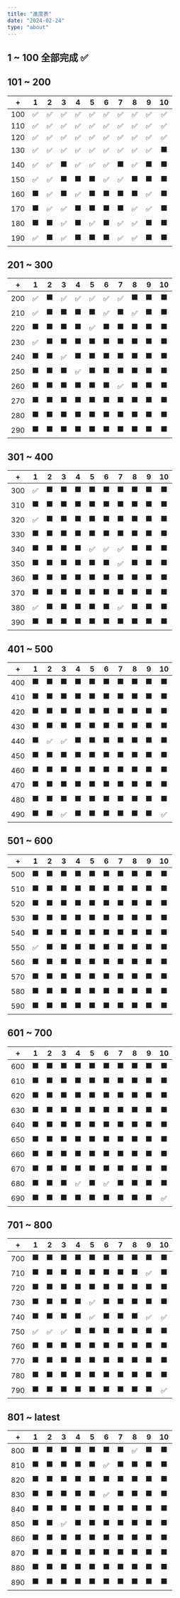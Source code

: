 ```yaml
---
title: "進度表"
date: "2024-02-24"
type: "about"
---
```


## 1 ~ 100 全部完成 ✅

## 101 ~ 200
| + | 1 | 2 | 3 | 4 | 5 | 6 | 7 | 8 | 9 | 10 |
|:---:|:---:|:---:|:---:|:---:|:---:|:---:|:---:|:---:|:---:|:---:|
|100|✅|✅|✅|✅|✅|✅|✅|✅|✅|✅|
|110|✅|✅|✅|✅|✅|✅|✅|✅|✅|✅|
|120|✅|✅|✅|✅|✅|✅|✅|✅|✅|✅|
|130|✅|✅|✅|✅|✅|✅|✅|✅|✅|⬛|
|140|✅|✅|⬛|✅|✅|✅|⬛|✅|⬛|⬛|
|150|✅|✅|⬛|⬛|⬛|✅|✅|⬛|⬛|⬛|
|160|⬛|✅|⬛|✅|⬛|⬛|⬛|⬛|✅|⬛|
|170|⬛|✅|✅|⬛|⬛|⬛|⬛|✅|✅|⬛|
|180|⬛|⬛|✅|⬛|✅|⬛|✅|✅|⬛|⬛|
|190|✅|⬛|✅|⬛|⬛|⬛|✅|✅|⬛|⬛|

## 201 ~ 300
| + | 1 | 2 | 3 | 4 | 5 | 6 | 7 | 8 | 9 | 10 |
|:---:|:---:|:---:|:---:|:---:|:---:|:---:|:---:|:---:|:---:|:---:|
|200|✅|⬛|✅|✅|✅|✅|✅|⬛|⬛|⬛|
|210|✅|⬛|⬛|⬛|⬛|✅|⬛|✅|⬛|⬛|
|220|⬛|⬛|⬛|⬛|✅|⬛|⬛|⬛|⬛|⬛|
|230|✅|⬛|⬛|⬛|⬛|⬛|⬛|⬛|⬛|⬛|
|240|⬛|⬛|✅|⬛|⬛|⬛|⬛|⬛|⬛|⬛|
|250|⬛|⬛|⬛|✅|⬛|⬛|⬛|⬛|⬛|⬛|
|260|⬛|⬛|⬛|⬛|⬛|⬛|✅|⬛|⬛|⬛|
|270|⬛|⬛|⬛|⬛|⬛|⬛|⬛|⬛|⬛|⬛|
|280|⬛|⬛|⬛|⬛|⬛|⬛|⬛|⬛|⬛|⬛|
|290|⬛|⬛|⬛|⬛|⬛|⬛|⬛|⬛|⬛|⬛|

## 301 ~ 400
| + | 1 | 2 | 3 | 4 | 5 | 6 | 7 | 8 | 9 | 10 |
|:---:|:---:|:---:|:---:|:---:|:---:|:---:|:---:|:---:|:---:|:---:|
|300|✅|⬛|⬛|⬛|⬛|⬛|⬛|⬛|⬛|⬛|
|310|⬛|⬛|⬛|⬛|⬛|⬛|⬛|⬛|⬛|⬛|
|320|✅|⬛|⬛|⬛|⬛|⬛|⬛|⬛|⬛|⬛|
|330|⬛|⬛|⬛|⬛|⬛|⬛|⬛|⬛|⬛|⬛|
|340|⬛|⬛|⬛|⬛|✅|✅|✅|⬛|⬛|⬛|
|350|⬛|⬛|⬛|⬛|⬛|⬛|✅|⬛|⬛|⬛|
|360|⬛|⬛|⬛|⬛|⬛|⬛|⬛|⬛|⬛|⬛|
|370|⬛|⬛|⬛|⬛|⬛|⬛|⬛|⬛|⬛|⬛|
|380|✅|⬛|⬛|⬛|⬛|⬛|✅|⬛|⬛|⬛|
|390|⬛|⬛|⬛|⬛|⬛|⬛|⬛|⬛|⬛|⬛|

## 401 ~ 500
| + | 1 | 2 | 3 | 4 | 5 | 6 | 7 | 8 | 9 | 10 |
|:---:|:---:|:---:|:---:|:---:|:---:|:---:|:---:|:---:|:---:|:---:|
|400|⬛|⬛|⬛|⬛|⬛|⬛|⬛|⬛|⬛|⬛|
|410|⬛|⬛|⬛|⬛|⬛|⬛|⬛|⬛|⬛|⬛|
|420|⬛|⬛|⬛|⬛|⬛|⬛|⬛|⬛|⬛|⬛|
|430|⬛|⬛|⬛|⬛|⬛|⬛|⬛|⬛|⬛|⬛|
|440|⬛|✅|✅|⬛|⬛|⬛|⬛|⬛|⬛|⬛|
|450|⬛|⬛|⬛|⬛|⬛|⬛|⬛|⬛|⬛|⬛|
|460|⬛|⬛|⬛|⬛|⬛|⬛|⬛|⬛|⬛|⬛|
|470|⬛|⬛|⬛|⬛|⬛|⬛|⬛|⬛|⬛|⬛|
|480|⬛|⬛|⬛|⬛|⬛|⬛|⬛|⬛|⬛|⬛|
|490|⬛|⬛|✅|⬛|⬛|⬛|⬛|⬛|⬛|✅|

## 501 ~ 600
| + | 1 | 2 | 3 | 4 | 5 | 6 | 7 | 8 | 9 | 10 |
|:---:|:---:|:---:|:---:|:---:|:---:|:---:|:---:|:---:|:---:|:---:|
|500|⬛|⬛|⬛|⬛|⬛|⬛|⬛|⬛|⬛|⬛|
|510|⬛|⬛|⬛|⬛|⬛|⬛|⬛|⬛|⬛|⬛|
|520|⬛|⬛|⬛|⬛|⬛|⬛|⬛|⬛|⬛|⬛|
|530|⬛|⬛|⬛|⬛|⬛|⬛|⬛|⬛|⬛|⬛|
|540|⬛|⬛|⬛|⬛|⬛|⬛|⬛|⬛|⬛|⬛|
|550|✅|⬛|⬛|⬛|⬛|⬛|⬛|⬛|⬛|⬛|
|560|⬛|⬛|⬛|⬛|⬛|⬛|⬛|⬛|⬛|⬛|
|570|⬛|⬛|⬛|⬛|⬛|⬛|⬛|⬛|⬛|⬛|
|580|⬛|⬛|⬛|⬛|⬛|⬛|⬛|⬛|⬛|⬛|
|590|⬛|⬛|⬛|⬛|⬛|⬛|⬛|⬛|⬛|⬛|

## 601 ~ 700
| + | 1 | 2 | 3 | 4 | 5 | 6 | 7 | 8 | 9 | 10 |
|:---:|:---:|:---:|:---:|:---:|:---:|:---:|:---:|:---:|:---:|:---:|
|600|⬛|⬛|⬛|⬛|⬛|⬛|⬛|⬛|⬛|⬛|
|610|⬛|⬛|⬛|⬛|⬛|⬛|⬛|⬛|⬛|⬛|
|620|⬛|⬛|⬛|⬛|⬛|⬛|⬛|⬛|⬛|⬛|
|630|⬛|⬛|⬛|⬛|⬛|⬛|⬛|⬛|⬛|⬛|
|640|⬛|⬛|⬛|⬛|⬛|⬛|⬛|⬛|⬛|⬛|
|650|⬛|⬛|⬛|⬛|⬛|⬛|⬛|⬛|⬛|⬛|
|660|⬛|⬛|⬛|⬛|⬛|⬛|⬛|⬛|⬛|⬛|
|670|⬛|⬛|⬛|⬛|⬛|⬛|⬛|⬛|⬛|⬛|
|680|⬛|⬛|⬛|✅|⬛|✅|⬛|⬛|⬛|⬛|
|690|⬛|⬛|⬛|⬛|⬛|⬛|⬛|⬛|⬛|✅|

## 701 ~ 800
| + | 1 | 2 | 3 | 4 | 5 | 6 | 7 | 8 | 9 | 10 |
|:---:|:---:|:---:|:---:|:---:|:---:|:---:|:---:|:---:|:---:|:---:|
|700|⬛|⬛|⬛|⬛|⬛|⬛|⬛|⬛|⬛|⬛|
|710|⬛|⬛|⬛|⬛|⬛|⬛|⬛|⬛|✅|⬛|
|720|⬛|⬛|⬛|⬛|⬛|⬛|⬛|⬛|⬛|⬛|
|730|⬛|⬛|⬛|⬛|✅|⬛|⬛|⬛|⬛|⬛|
|740|⬛|⬛|⬛|⬛|✅|⬛|⬛|⬛|✅|✅|
|750|✅|✅|✅|⬛|⬛|⬛|⬛|⬛|⬛|⬛|
|760|⬛|⬛|⬛|⬛|⬛|⬛|⬛|⬛|⬛|⬛|
|770|⬛|⬛|⬛|⬛|⬛|⬛|⬛|⬛|⬛|⬛|
|780|⬛|⬛|⬛|⬛|⬛|⬛|⬛|⬛|⬛|⬛|
|790|⬛|⬛|⬛|⬛|⬛|⬛|⬛|⬛|⬛|✅|

## 801 ~ latest
| + | 1 | 2 | 3 | 4 | 5 | 6 | 7 | 8 | 9 | 10 |
|:---:|:---:|:---:|:---:|:---:|:---:|:---:|:---:|:---:|:---:|:---:|
|800|⬛|⬛|⬛|⬛|⬛|⬛|⬛|✅|⬛|⬛|
|810|⬛|⬛|⬛|⬛|⬛|✅|⬛|⬛|⬛|⬛|
|820|⬛|⬛|⬛|⬛|⬛|⬛|⬛|⬛|⬛|⬛|
|830|⬛|⬛|⬛|⬛|⬛|✅|⬛|⬛|⬛|⬛|
|840|⬛|⬛|⬛|⬛|⬛|⬛|⬛|⬛|⬛|⬛|
|850|⬛|⬛|✅|⬛|⬛|⬛|⬛|⬛|⬛|⬛|
|860|⬛|⬛|⬛|⬛|⬛|⬛|⬛|⬛|⬛|⬛|
|870|⬛|⬛|⬛|⬛|⬛|⬛|⬛|⬛|⬛|⬛|
|880|⬛|⬛|⬛|⬛|⬛|⬛|⬛|⬛|⬛|⬛|
|890|⬛|⬛|⬛|⬛|⬛|⬛|⬛|⬛|⬛|⬛|

